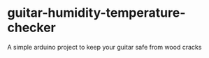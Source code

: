 # guitar-humidity-temperature-checker
A simple arduino project to keep your guitar safe from wood cracks
